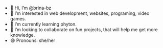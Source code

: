 - 👋 Hi, I’m @brina-bz
- 👀 I’m interested in web development, websites, programing, video games.
- 🌱 I’m currently learning phyton.
- 💞️ I’m looking to collaborate on fun projects, that will help me get more knowledge.
- 😄 Pronouns: she/her
  

<!---
brina-bz/brina-bz is a ✨ special ✨ repository because its `README.md` (this file) appears on your GitHub profile.
You can click the Preview link to take a look at your changes.
--->
